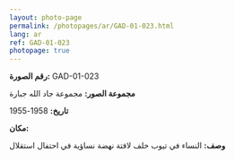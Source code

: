 ```yaml
---
layout: photo-page
permalink: /photopages/ar/GAD-01-023.html
lang: ar
ref: GAD-01-023
photopage: true
---
```


**رقم الصورة:** GAD-01-023

**مجموعة الصور:** مجموعة جاد الله جبارة

**تاريخ:** 1958-1955

**مكان:**

**وصف:**  النساء في تيوب خلف لافتة نهضة نساؤية في احتفال استقلال
